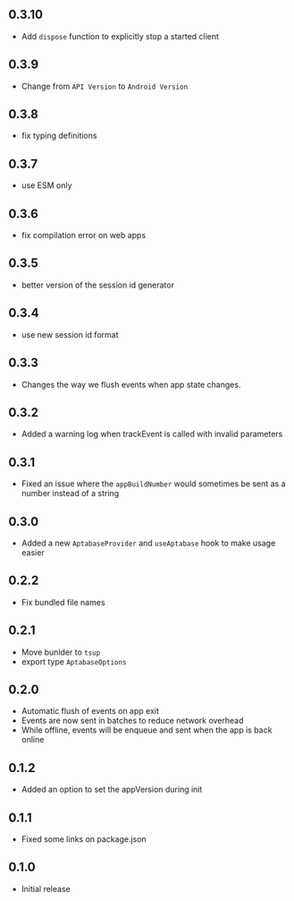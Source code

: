 ## 0.3.10

- Add `dispose` function to explicitly stop a started client

## 0.3.9

- Change from `API Version` to `Android Version`

## 0.3.8

- fix typing definitions

## 0.3.7

- use ESM only

## 0.3.6

- fix compilation error on web apps

## 0.3.5

- better version of the session id generator

## 0.3.4

- use new session id format

## 0.3.3

- Changes the way we flush events when app state changes.

## 0.3.2

- Added a warning log when trackEvent is called with invalid parameters

## 0.3.1

- Fixed an issue where the `appBuildNumber` would sometimes be sent as a number instead of a string

## 0.3.0

- Added a new `AptabaseProvider` and `useAptabase` hook to make usage easier

## 0.2.2

- Fix bundled file names

## 0.2.1

- Move bunlder to `tsup`
- export type `AptabaseOptions`

## 0.2.0

- Automatic flush of events on app exit
- Events are now sent in batches to reduce network overhead
- While offline, events will be enqueue and sent when the app is back online

## 0.1.2

- Added an option to set the appVersion during init

## 0.1.1

- Fixed some links on package.json

## 0.1.0

- Initial release
